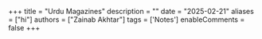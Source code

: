 +++
title = "Urdu Magazines"
description = ""
date = "2025-02-21"
aliases = ["hi"]
authors = ["Zainab Akhtar"]
tags = ['Notes']
enableComments = false
+++

<object data="../presentations/Urdu_Magazines_Rumuuz.pdf#zoom=200" type="application/pdf" width=100% height="700px">
</object>